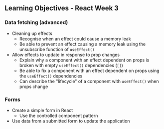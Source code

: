 ## Learning Objectives - React Week 3

### Data fetching (advanced)

- Cleaning up effects
  - Recognise when an effect could cause a memory leak
  - Be able to prevent an effect causing a memory leak using the unsubscribe function of `useEffect()`
- Allow effects to update in response to prop changes
  - Explain why a component with an effect dependent on props is broken with empty `useEffect()` dependencies (`[]`)
  - Be able to fix a component with an effect dependent on props using the `useEffect()` dependencies
  - Can describe the "lifecycle" of a component with `useEffect()` when props change

### Forms

- Create a simple form in React
  - Use the controlled component pattern
- Use data from a submitted form to update the application
